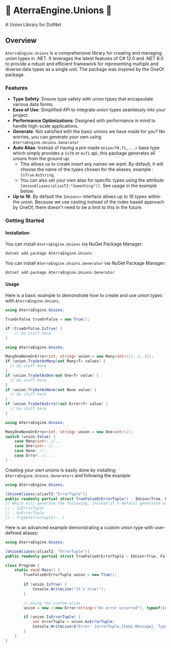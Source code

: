 # 🔗 AterraEngine.Unions 🔗
A Union Library for DotNet

## Overview

`AterraEngine.Unions` is a comprehensive library for creating and managing union types in .NET.
It leverages the latest features of C# 12.0 and .NET 8.0 to provide a robust and efficient framework for representing multiple and diverse data types as a single unit.
The package was inspired by the OneOf package.

### Features

- **Type Safety**: Ensure type safety with union types that encapsulate various data forms.
- **Ease of Use**: Simplified API to integrate union types seamlessly into your project.
- **Performance Optimizations**: Designed with performance in mind to handle high-scale applications.
- **Generate**: Not satisfied with the basic unions we have made for you? No worries, you can generate your own using `AterraEngine.Unions.Generator`
- **Auto Alias**: Instead of having a pre-made `Union<T0,T1,...>` base type which simply provides a `IsT0` or `AsT1` api, this package generates all unions from the ground up. 
  - This allows us to create insert any names we want. By default, it will choose the name of the types chosen for the aliases, example : `IsTrue` `AsString`.
  - You can also set your own alias for specific types using the attribute `[UnionAliases(aliasT2:"Something")]`. See usage in the example below.
- **Up to 16**: By default the `IUnion<>` interface allows up to 16 types within the union. Because we use casting instead of the index based approach by OneOf, there doesn't need to be a limit to this in the future.

### Getting Started

#### Installation

You can install `AterraEngine.Unions` via NuGet Package Manager:
```bash
dotnet add package AterraEngine.Unions
```

You can install `AterraEngine.Unions.Generator` via NuGet Package Manager:
```bash
dotnet add package AterraEngine.Unions.Generator
```

#### Usage

Here is a basic example to demonstrate how to create and use union types with `AterraEngine.Unions`.

```csharp
using AterraEngine.Unions;

TrueOrFalse trueOrFalse = new True();

if (trueOrFalse.IsTrue) {    
    // Do stuff here
}
```

```csharp
using AterraEngine.Unions;

ManyOneNoneOrError<int, string> union = new Many<int>([1, 2, 3]);
if (union.TryGetAsMany(out Many<T> values) {
  // Do stuff here
}
if (union.TryGetAsOne(out One<T> value) {
  // Do stuff here
}
if (union.TryGetAsNone(out None value) {
  // Do stuff here
}
if (union.TryGetAsError(out Error<T> value) {
  // Do stuff here
}
```

```csharp
using AterraEngine.Unions;

ManyOneNoneOrError<int, string> union = new One<int>(1);
switch (union.Value) {
    case Many<int>: //...
    case One<int>: //...
    case None: //...
    case Error: //...
}
```

Creating your own unions is easily done by installing `AterraEngine.Unions.Generators` and following the example:
```csharp
using AterraEngine.Unions;

[UnionAliases(aliasT2:"ErrorTuple")]
public readonly partial struct TrueFalseOrErrorTuple() : IUnion<True, False, (Error<string>, Type)>;
// Which will generate the following, instead of a default generated name for the 3rd type in the union.
// - IsErrorTuple
// - AsErrorTuple
// - TryGetErrorTuple(...)
```

Here is an advanced example demonstrating a custom union type with user-defined aliases:

```csharp
using AterraEngine.Unions;

[UnionAliases(aliasT2: "ErrorTuple")]
public readonly partial struct TrueFalseOrErrorTuple : IUnion<True, False, (Error<string>, Type)>;

class Program {
    static void Main() {
        TrueFalseOrErrorTuple union = new True();
        
        if (union.IsTrue) {
            Console.WriteLine("It's true!");
        }

        // Using the custom alias
        union = new ((new Error<string>("An error occurred"), typeof(int)));

        if (union.IsErrorTuple) {
            var errorTuple = union.AsErrorTuple;
            Console.WriteLine($"Error: {errorTuple.Item1.Message}, Type: {errorTuple.Item2}");
        }
    }
}
```